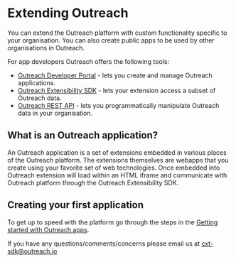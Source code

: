 # Extending Outreach

You can extend the Outreach platform with custom functionality specific to your organisation. You can also create public
apps to be used by other organisations in Outreach.

For app developers Outreach offers the following tools:

- [Outreach Developer Portal](developer-portal.md) - lets you create and manage Outreach applications.
- [Outreach Extensibility SDK](sdk.md) - lets your extension access a subset of Outreach data.
- [Outreach REST API](https://api.outreach.io/api/v2/docs) - lets you programmatically manipulate Outreach data in your
  organisation.

## What is an Outreach application?

An Outreach application is a set of extensions embedded in various places of the Outreach platform. The extensions
themselves are webapps that you create using your favorite set of web technologies. Once embedded into Outreach
extension will load within an HTML iframe and communicate with Outreach platform through the Outreach Extensibility SDK.

## Creating your first application

To get up to speed with the platform go through the steps in the [Getting started with Outreach apps](quick-start-guide.md).

If you have any questions/comments/concerns please email us at cxt-sdk@outreach.io
